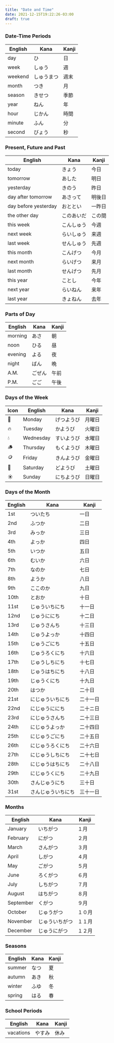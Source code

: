 ```yaml
---
title: "Date and Time"
date: 2021-12-15T19:22:26-03:00
draft: true
---
```

### Date-Time Periods
| English | Kana       | Kanji |
|---------|------------|-------|
| day     | ひ         | 日    |
| week    | しゅう     | 週    |
| weekend | しゅうまつ | 週末  |
| month   | つき       | 月    |
| season  | きせつ     | 季節  |
| year    | ねん       | 年    |
| hour    | じかん     | 時間  |
| minute  | ふん       | 分    |
| second  | びょう     | 秒    |

### Present, Future and Past
| English              | Kana       | Kanji  |
|----------------------|------------|--------|
| today                | きょう     | 今日   |
| tomorrow             | あした     | 明日   |
| yesterday            | きのう     | 昨日   |
| day after tomorrow   | あさって   | 明後日 |
| day before yesterday | おととい   | 一昨日 |
| the other day        | このあいだ | この間 |
| this week            | こんしゅう | 今週   |
| next week            | らいしゅう | 来週   |
| last week            | せんしゅう | 先週   |
| this month           | こんげつ   | 今月   |
| next month           | らいげつ   | 来月   |
| last month           | せんげつ   | 先月   |
| this year            | ことし     | 今年   |
| next year            | らいねん   | 来年   |
| last year            | きょねん   | 去年   |

### Parts of Day
| English | Kana   | Kanji |
|---------|--------|-------|
| morning | あさ   | 朝    |
| noon    | ひる   | 昼    |
| evening | よる   | 夜    |
| night   | ばん   | 晩    |
| A.M.    | ごぜん | 午前  |
| P.M.    | ごご   | 午後  |

### Days of the Week
| Icon | English   | Kana       | Kanji  |
|------|-----------|------------|--------|
| 🌙   | Monday    | げつようび | 月曜日 |
| 🔥   | Tuesday   | かようび   | 火曜日 |
| 💧   | Wednesday | すいようび | 水曜日 |
| 🪵   | Thursday  | もくようび | 木曜日 |
| 🪙   | Friday    | きんようび | 金曜日 |
| 🌱   | Saturday  | どようび   | 土曜日 |
| ☀️    | Sunday    | にちようび | 日曜日 |

### Days of the Month
| English | Kana               | Kanji    |
|---------|--------------------|----------|
| 1st     | ついたち           | 一日     |
| 2nd     | ふつか             | 二日     |
| 3rd     | みっか             | 三日     |
| 4th     | よっか             | 四日     |
| 5th     | いつか             | 五日     |
| 6th     | むいか             | 六日     |
| 7th     | なのか             | 七日     |
| 8th     | ようか             | 八日     |
| 9th     | ここのか           | 九日     |
| 10th    | とおか             | 十日     |
| 11st    | じゅういちにち     | 十一日   |
| 12nd    | じゅうににち       | 十二日   |
| 13rd    | じゅうさんち       | 十三日   |
| 14th    | じゅうよっか       | 十四日   |
| 15th    | じゅうごにち       | 十五日   |
| 16th    | じゅうろくにち     | 十六日   |
| 17th    | じゅうしちにち     | 十七日   |
| 18th    | じゅうはちにち     | 十八日   |
| 19th    | じゅうくにち       | 十九日   |
| 20th    | はつか             | 二十日   |
| 21st    | にじゅういちにち   | 二十一日 |
| 22nd    | にじゅうににち     | 二十ニ日 |
| 23rd    | にじゅうさんち     | 二十三日 |
| 24th    | にじゅうよっか     | 二十四日 |
| 25th    | にじゅうごにち     | 二十五日 |
| 26th    | にじゅうろくにち   | 二十六日 |
| 27th    | にじゅうしちにち   | 二十七日 |
| 28th    | にじゅうはちにち   | 二十八日 |
| 29th    | にじゅうくにち     | 二十九日 |
| 30th    | さんじゅうにち     | 三十日   |
| 31st    | さんじゅういちにち | 三十一日 |

### Months
| English   | Kana           | Kanji  |
|-----------|----------------|--------|
| January   | いちがつ       | １月   |
| February  | にがつ         | ２月   |
| March     | さんがつ       | ３月   |
| April     | しがつ         | ４月   |
| May       | ごがつ         | ５月   |
| June      | ろくがつ       | ６月   |
| July      | しちがつ       | ７月   |
| August    | はちがつ       | ８月   |
| September | くがつ         | ９月   |
| October   | じゅうがつ     | １０月 |
| November  | じゅういちがつ | １１月 |
| December  | じゅうにがつ   | １２月 |

### Seasons
| English | Kana | Kanji |
|---------|------|-------|
| summer  | なつ | 夏    |
| autumn  | あき | 秋    |
| winter  | ふゆ | 冬    |
| spring  | はる | 春    |

### School Periods
| English   | Kana   | Kanji |
|-----------|--------|-------|
| vacations | やすみ | 休み  |
